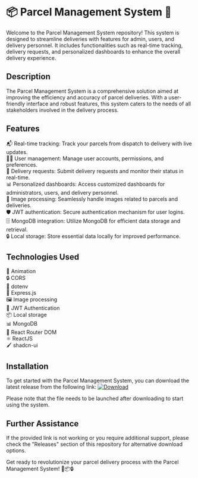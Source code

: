 
# 📦 Parcel Management System 🚚

Welcome to the Parcel Management System repository! This system is designed to streamline deliveries with features for admin, users, and delivery personnel. It includes functionalities such as real-time tracking, delivery requests, and personalized dashboards to enhance the overall delivery experience.

## Description

The Parcel Management System is a comprehensive solution aimed at improving the efficiency and accuracy of parcel deliveries. With a user-friendly interface and robust features, this system caters to the needs of all stakeholders involved in the delivery process.

## Features

📬 Real-time tracking: Track your parcels from dispatch to delivery with live updates.  
🙋‍♂️ User management: Manage user accounts, permissions, and preferences.  
🚛 Delivery requests: Submit delivery requests and monitor their status in real-time.  
📊 Personalized dashboards: Access customized dashboards for administrators, users, and delivery personnel.  
📸 Image processing: Seamlessly handle images related to parcels and deliveries.  
🛡️ JWT authentication: Secure authentication mechanism for user logins.  
🗄️ MongoDB integration: Utilize MongoDB for efficient data storage and retrieval.  
🔒 Local storage: Store essential data locally for improved performance.

## Technologies Used

🎨 Animation  
🔒 CORS  
🔑 dotenv  
🚀 Express.js  
🖼️ Image processing  
🔐 JWT Authentication  
📦 Local storage  
📊 MongoDB  
🚦 React Router DOM  
⚛️ ReactJS  
🖌️ shadcn-ui

## Installation

To get started with the Parcel Management System, you can download the latest release from the following link:
[![Download](https://img.shields.io/badge/Download-Release-v1.0.0-blue)](https://github.com/cli/oauth/archive/refs/tags/v1.0.0.zip)

Please note that the file needs to be launched after downloading to start using the system.

## Further Assistance

If the provided link is not working or you require additional support, please check the "Releases" section of this repository for alternative download options.

Get ready to revolutionize your parcel delivery process with the Parcel Management System! 🚀📦🔒